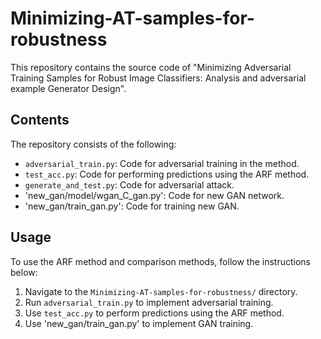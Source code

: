 # Minimizing-AT-samples-for-robustness
This repository contains the source code of "Minimizing Adversarial Training Samples for Robust Image Classifiers: Analysis and adversarial example Generator Design".

## Contents

The repository consists of the following:
  - `adversarial_train.py`: Code for adversarial training in the method.
  - `test_acc.py`: Code for performing predictions using the ARF method.
  - `generate_and_test.py`: Code for adversarial attack.
  - 'new_gan/model/wgan_C_gan.py': Code for new GAN network.
  - 'new_gan/train_gan.py': Code for training new GAN.

## Usage

To use the ARF method and comparison methods, follow the instructions below:

1. Navigate to the `Minimizing-AT-samples-for-robustness/` directory.
2. Run `adversarial_train.py` to implement adversarial training.
3. Use `test_acc.py` to perform predictions using the ARF method.
4. Use 'new_gan/train_gan.py' to implement GAN training.
